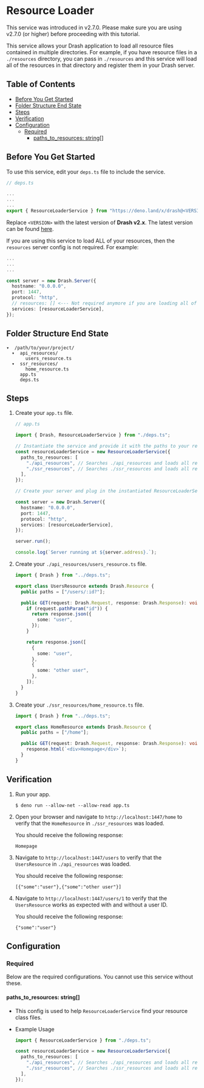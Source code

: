 # Resource Loader

This service was introduced in v2.7.0. Please make sure you are using v2.7.0 (or
higher) before proceeding with this tutorial.

This service allows your Drash application to load all resource files contained
in multiple directories. For example, if you have resource files in a
`./resources` directory, you can pass in `./resources` and this service will
load all of the resources in that directory and register them in your Drash
server.

## Table of Contents

- [Before You Get Started](#before-you-get-started)
- [Folder Structure End State](#folder-structure-end-state)
- [Steps](#steps)
- [Verification](#verification)
- [Configuration](#configuration)
  - [Required](#required)
    - [paths_to_resources: string[]](#paths-to-resources-string)

## Before You Get Started

To use this service, edit your `deps.ts` file to include the service.

```typescript
// deps.ts

...
...
...
export { ResourceLoaderService } from "https://deno.land/x/drash@<VERSION>/src/services/resource_loader/resource_loader.ts";
```

Replace `<VERSION>` with the latest version of **Drash v2.x**. The latest
version can be found [here](https://github.com/drashland/drash/releases/latest).

If you are using this service to load ALL of your resources, then the
`resources` server config is not required. For example:

```typescript
...
...
...

const server = new Drash.Server({
  hostname: "0.0.0.0",
  port: 1447,
  protocol: "http",
  // resources: [] <--- Not required anymore if you are loading all of your resources via ResourceLoaderService
  services: [resourceLoaderService],
});
```

## Folder Structure End State

```text
▾  /path/to/your/project/
  ▾  api_resources/
       users_resource.ts
  ▾  ssr_resources/
       home_resource.ts
     app.ts
     deps.ts
```

## Steps

1. Create your `app.ts` file.

   ```typescript
   // app.ts

   import { Drash, ResourceLoaderService } from "./deps.ts";

   // Instantiate the service and provide it with the paths to your resources
   const resourceLoaderService = new ResourceLoaderService({
     paths_to_resources: [
       "./api_resources", // Searches ./api_resources and loads all resources
       "./ssr_resources", // Searches ./ssr_resources and loads all resources
     ],
   });

   // Create your server and plug in the instantiated ResourceLoaderService class

   const server = new Drash.Server({
     hostname: "0.0.0.0",
     port: 1447,
     protocol: "http",
     services: [resourceLoaderService],
   });

   server.run();

   console.log(`Server running at ${server.address}.`);
   ```

1. Create your `./api_resources/users_resource.ts` file.

   ```typescript
   import { Drash } from "../deps.ts";

   export class UsersResource extends Drash.Resource {
     public paths = ["/users/:id?"];

     public GET(request: Drash.Request, response: Drash.Response): void {
       if (request.pathParam("id")) {
         return response.json({
           some: "user",
         });
       }

       return response.json([
         {
           some: "user",
         },
         {
           some: "other user",
         },
       ]);
     }
   }
   ```

1. Create your `./ssr_resources/home_resource.ts` file.

   ```typescript
   import { Drash } from "../deps.ts";

   export class HomeResource extends Drash.Resource {
     public paths = ["/home"];

     public GET(request: Drash.Request, response: Drash.Response): void {
       response.html(`<div>Homepage</div>`);
     }
   }
   ```

## Verification

1. Run your app.

   ```shell
   $ deno run --allow-net --allow-read app.ts
   ```

2. Open your browser and navigate to `http://localhost:1447/home` to verify that
   the `HomeResource` in `./ssr_resources` was loaded.

   You should receive the following response:

   ```text
   Homepage
   ```

3. Navigate to `http://localhost:1447/users` to verify that the `UsersResource`
   in `./api_resources` was loaded.

   You should receive the following response:

   ```text
   [{"some":"user"},{"some":"other user"}]
   ```

4. Navigate to `http://localhost:1447/users/1` to verify that the
   `UsersResource` works as expected with and without a user ID.

   You should receive the following response:

   ```text
   {"some":"user"}
   ```

## Configuration

### Required

Below are the required configurations. You cannot use this service without
these.

#### paths_to_resources: string[]

- This config is used to help `ResourceLoaderService` find your resource class
  files.
- Example Usage

  ```typescript
  import { ResourceLoaderService } from "./deps.ts";

  const resourceLoaderService = new ResourceLoaderService({
    paths_to_resources: [
      "./api_resources", // Searches ./api_resources and loads all resources
      "./ssr_resources", // Searches ./ssr_resources and loads all resources
    ],
  });
  ```
